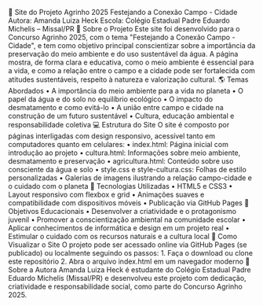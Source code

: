 🌱 Site do Projeto Agrinho 2025
Festejando a Conexão Campo - Cidade
Autora: Amanda Luiza Heck
Escola: Colégio Estadual Padre Eduardo Michelis – Missal/PR
📖 Sobre o Projeto
Este site foi desenvolvido para o Concurso Agrinho 2025, com o tema "Festejando a Conexão Campo - Cidade", e tem como objetivo principal conscientizar sobre a importância da preservação do meio ambiente e do uso sustentável da água.
A página mostra, de forma clara e educativa, como o meio ambiente é essencial para a vida, e como a relação entre o campo e a cidade pode ser fortalecida com atitudes sustentáveis, respeito à natureza e valorização cultural.
🌎 Temas Abordados
    • A importância do meio ambiente para a vida no planeta
    • O papel da água e do solo no equilíbrio ecológico
    • O impacto do desmatamento e como evitá-lo
    • A união entre campo e cidade na construção de um futuro sustentável
    • Cultura, educação ambiental e responsabilidade coletiva
💻 Estrutura do Site
O site é composto por páginas interligadas com design responsivo, acessível tanto em computadores quanto em celulares:
    • index.html: Página inicial com introdução ao projeto
    • cultura.html: Informações sobre meio ambiente, desmatamento e preservação
    • agricultura.html: Conteúdo sobre uso consciente da água e solo
    • style.css e style-cultura.css: Folhas de estilo personalizadas
    • Galerias de imagens ilustrando a relação campo-cidade e o cuidado com o planeta
📱 Tecnologias Utilizadas
    • HTML5 e CSS3
    • Layout responsivo com flexbox e grid
    • Animações suaves e compatibilidade com dispositivos móveis
    • Publicação via GitHub Pages
🧠 Objetivos Educacionais
    • Desenvolver a criatividade e o protagonismo juvenil
    • Promover a conscientização ambiental na comunidade escolar
    • Aplicar conhecimentos de informática e design em um projeto real
    • Estimular o cuidado com os recursos naturais e a cultura local
📌 Como Visualizar o Site
O projeto pode ser acessado online via GitHub Pages (se publicado) ou localmente seguindo os passos:
    1. Faça o download ou clone este repositório
    2. Abra o arquivo index.html em um navegador moderno
🙋 Sobre a Autora
Amanda Luiza Heck é estudante do Colégio Estadual Padre Eduardo Michelis (Missal/PR) e desenvolveu este projeto com dedicação, criatividade e responsabilidade social, como parte do Concurso Agrinho 2025.
